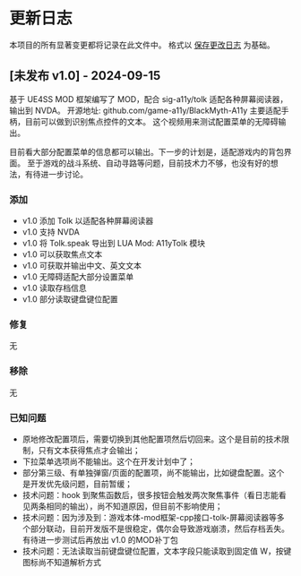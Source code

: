 # 更新日志

本项目的所有显著变更都将记录在此文件中。
格式以 [保存更改日志](https://keepachangelog.com/zh-CN/1.1.0/) 为基础。

## [未发布 v1.0] - 2024-09-15

基于 UE4SS MOD 框架编写了 MOD，配合 sig-a11y/tolk 适配各种屏幕阅读器，输出到 NVDA。
开源地址: github.com/game-a11y/BlackMyth-A11y
主要适配手柄，目前可以做到识别焦点控件的文本。
这个视频用来测试配置菜单的无障碍输出。

目前看大部分配置菜单的信息都可以输出。下一步的计划是，适配游戏内的背包界面。
至于游戏的战斗系统、自动寻路等问题，目前技术力不够，也没有好的想法，有待进一步讨论。

### 添加

- v1.0 添加 Tolk 以适配各种屏幕阅读器
- v1.0 支持 NVDA
- v1.0 将 Tolk.speak 导出到 LUA Mod: A11yTolk 模块
- v1.0 可以获取焦点文本
- v1.0 可获取并输出中文、英文文本
- v1.0 无障碍适配大部分设置菜单
- v1.0 读取存档信息
- v1.0 部分读取键盘键位配置

### 修复

无

### 移除

无

### 已知问题

- 原地修改配置项后，需要切换到其他配置项然后切回来。这个是目前的技术限制，只有文本获得焦点才会输出；
- 下拉菜单选项尚不能输出。这个在开发计划中了；
- 部分第三级、有单独弹窗/页面的配置项，尚不能输出，比如键盘配置。这个是开发优先级问题，目前暂缓；
- 技术问题：hook 到聚焦函数后，很多按钮会触发两次聚焦事件（看日志能看见两条相同的输出），尚不知道原因，但目前不影响使用；
- 技术问题：因为涉及到：游戏本体-mod框架-cpp接口-tolk-屏幕阅读器等多个部分联动，目前开发版不是很稳定，偶尔会导致游戏崩溃，然后存档丢失。有待进一步测试后再放出 v1.0 的MOD补丁包
- 技术问题：无法读取当前键盘键位配置，文本字段只能读取到固定值 W，按键图标尚不知道解析方式
